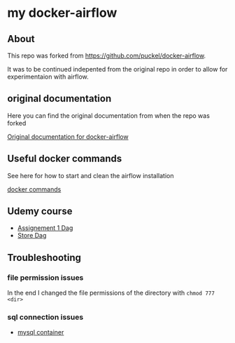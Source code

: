 # my docker-airflow

## About 

This repo was forked from https://github.com/puckel/docker-airflow.

It was to be continued indepented from the original repo in order to allow for experimentaion with airflow.

## original documentation 

Here you can find the original documentation from when the repo was forked

[Original documentation for docker-airflow](docs/docker-airflow.md)

## Useful docker commands

See here for how to start and clean the airflow installation

[docker commands](docs/docker.md)

## Udemy course

- [Assignement 1 Dag](docs/assignment1.md)
- [Store Dag](docs/storedag.md)

## Troubleshooting 

### file permission issues

In the end I changed the file permissions of the directory with `chmod 777 <dir>`

### sql connection issues

- [mysql container](docs/mysql.md)
